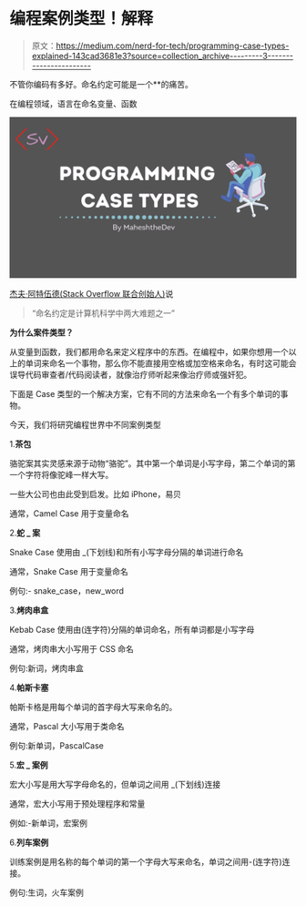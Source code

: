# 编程案例类型！解释

> 原文：<https://medium.com/nerd-for-tech/programming-case-types-explained-143cad3681e3?source=collection_archive---------3----------------------->

不管你编码有多好。命名约定可能是一个**的痛苦。

在编程领域，语言在命名变量、函数

![](img/2568af497afc40609471ef7b38879464.png)

[杰夫·阿特伍德(Stack Overflow 联合创始人)](https://twitter.com/codinghorror/status/506010907021828096?lang=en)说

> “命名约定是计算机科学中两大难题之一”

**为什么案件类型？**

从变量到函数，我们都用命名来定义程序中的东西。在编程中，如果你想用一个以上的单词来命名一个事物，那么你不能直接用空格或加空格来命名，有时这可能会误导代码审查者/代码阅读者，就像治疗师听起来像治疗师或强奸犯。

下面是 Case 类型的一个解决方案，它有不同的方法来命名一个有多个单词的事物。

今天，我们将研究编程世界中不同案例类型

1.**茶包**

骆驼案其实灵感来源于动物“骆驼”。其中第一个单词是小写字母，第二个单词的第一个字符将像驼峰一样大写。

一些大公司也由此受到启发。比如 iPhone，易贝

通常，Camel Case 用于变量命名

2.**蛇 _ 案**

Snake Case 使用由 _(下划线)和所有小写字母分隔的单词进行命名

通常，Snake Case 用于变量命名

例句:- snake_case，new_word

3.**烤肉串盒**

Kebab Case 使用由(连字符)分隔的单词命名，所有单词都是小写字母

通常，烤肉串大小写用于 CSS 命名

例句:新词，烤肉串盒

4.**帕斯卡塞**

帕斯卡格是用每个单词的首字母大写来命名的。

通常，Pascal 大小写用于类命名

例句:新单词，PascalCase

5.**宏 _ 案例**

宏大小写是用大写字母命名的，但单词之间用 _(下划线)连接

通常，宏大小写用于预处理程序和常量

例如:-新单词，宏案例

6.**列车案例**

训练案例是用名称的每个单词的第一个字母大写来命名，单词之间用-(连字符)连接。

例句:生词，火车案例